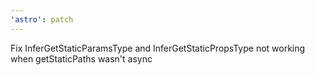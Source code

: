 ```yaml
---
'astro': patch
---
```


Fix InferGetStaticParamsType and InferGetStaticPropsType not working when getStaticPaths wasn't async
